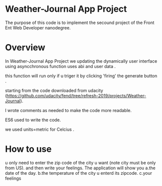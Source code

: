 # Weather-Journal App Project

The purpose of this code is to implement the secound project of the Front Ent Web Developer nanodegree.

# Overview

In Weather-Journal App Project we updating the dynamically user interface using asyncchronous function uses abi and user data .

this function will run only if u triger it by clicking 'firing' the generate button .

starting from the code downloaded from udacity (https://github.com/udacity/fend/tree/refresh-2019/projects/Weather-Journal).

I wrote comments as needed to make the code more readable.

ES6 used to write the code.

we used units=metric for Celcius .

# How to use

u only need to enter the zip code of the city u want (note city must be only from US).
and then write your feelings.
The application will show you
a.the date of the day.
b.the temperature of the city u enterd its zipcode.
c.your feelings
